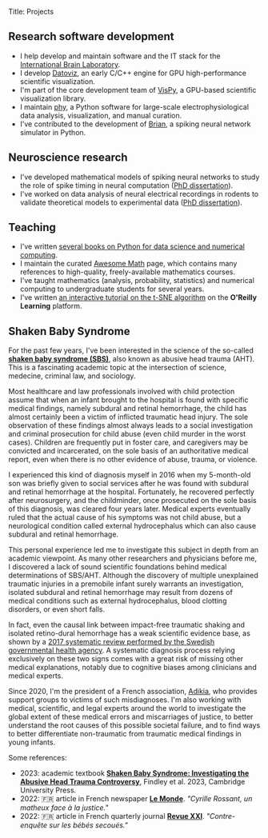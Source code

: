 Title: Projects

## Research software development

* I help develop and maintain software and the IT stack for the [International Brain Laboratory](https://internationalbrainlab.org/).
* I develop [Datoviz](https://datoviz.org/), an early C/C++ engine for GPU high-performance scientific visualization.
* I'm part of the core development team of [VisPy](http://vispy.org), a GPU-based scientific visualization library.
* I maintain [phy](https://github.com/cortex-lab/phy/), a Python software for large-scale electrophysiological data analysis, visualization, and manual curation.
* I've contributed to the development of [Brian](https://briansimulator.org/), a spiking neural network simulator in Python.


## Neuroscience research

* I've developed mathematical models of spiking neural networks to study the role of spike timing in neural computation ([PhD dissertation](/pdfs/RossantPhD.pdf)).
* I've worked on data analysis of neural electrical recordings in rodents to validate theoretical models to experimental data ([PhD dissertation](/pdfs/RossantPhD.pdf)).


## Teaching

* I've written [several books on Python for data science and numerical computing](/books).
* I maintain the curated [Awesome Math](https://github.com/rossant/awesome-math) page, which contains many references to high-quality, freely-available mathematics courses.
* I've taught mathematics (analysis, probability, statistics) and numerical computing to undergraduate students for several years.
* I've written [an interactive tutorial on the t-SNE algorithm](https://www.oreilly.com/learning/an-illustrated-introduction-to-the-t-sne-algorithm) on the **O'Reilly Learning** platform.


## Shaken Baby Syndrome

For the past few years, I've been interested in the science of the so-called [**shaken baby syndrome (SBS)**](/introduction-shaken-baby-syndrome-controversy), also known as abusive head trauma (AHT). This is a fascinating academic topic at the intersection of science, medecine, criminal law, and sociology.

Most healthcare and law professionals involved with child protection assume that when an infant brought to the hospital is found with specific medical findings, namely subdural and retinal hemorrhage, the child has almost certainly been a victim of inflicted traumatic head injury. The sole observation of these findings almost always leads to a social investigation and criminal prosecution for child abuse (even child murder in the worst cases). Children are frequently put in foster care, and caregivers may be convicted and incarcerated, on the sole basis of an authoritative medical report, even when there is no other evidence of abuse, trauma, or violence.

I experienced this kind of diagnosis myself in 2016 when my 5-month-old son was briefly given to social services after he was found with subdural and retinal hemorrhage at the hospital. Fortunately, he recovered perfectly after neurosurgery, and the childminder, once prosecuted on the sole basis of this diagnosis, was cleared four years later. Medical experts eventually ruled that the actual cause of his symptoms was not child abuse, but a neurological condition called external hydrocephalus which can also cause subdural and retinal hemorrhage.

This personal experience led me to investigate this subject in depth from an academic viewpoint. As many other researchers and physicians before me, I discovered a lack of sound scientific foundations behind medical determinations of SBS/AHT. Although the discovery of multiple unexplained traumatic injuries in a premobile infant surely warrants an investigation, isolated subdural and retinal hemorrhage may result from dozens of medical conditions such as external hydrocephalus, blood clotting disorders, or even short falls.

In fact, even the causal link between impact-free traumatic shaking and isolated retino-dural hemorrhage has a weak scientific evidence base, as shown by a [2017 systematic review performed by the Swedish governmental health agency](https://www.sbu.se/en/publications/sbu-assesses/traumatic-shaking--the-role-of-the-triad-in-medical-investigations-of-suspected-traumatic-shaking/). A systematic diagnosis process relying exclusively on these two signs comes with a great risk of missing other medical explanations, notably due to cognitive biases among clinicians and medical experts.

Since 2020, I'm the president of a French association, [Adikia](https://adikia.fr/), who provides support groups to victims of such misdiagnoses. I'm also working with medical, scientific, and legal experts around the world to investigate the global extent of these medical errors and miscarriages of justice, to better understand the root causes of this possible societal failure, and to find ways to better differentiate non-traumatic from traumatic medical findings in young infants.

Some references:

* 2023: academic textbook [**Shaken Baby Syndrome: Investigating the Abusive Head Trauma Controversy**](https://shakenbaby.science/), Findley et al. 2023, Cambridge University Press.
* 2022: 🇫🇷&nbsp;article in French newspaper [**Le Monde**](https://www.lemonde.fr/sciences/article/2022/10/01/cyrille-rossant-un-matheux-face-a-la-justice_6144010_1650684.html). _"Cyrille Rossant, un matheux face à la justice."_
* 2022: 🇫🇷&nbsp;article in French quarterly journal [**Revue XXI**](https://resources.adikia.fr/xxi.pdf). _"Contre-enquête sur les bébés secoués."_

